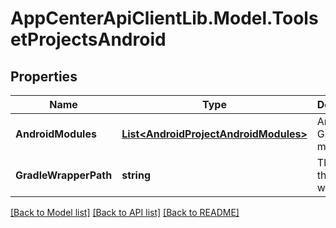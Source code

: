 # AppCenterApiClientLib.Model.ToolsetProjectsAndroid
## Properties

Name | Type | Description | Notes
------------ | ------------- | ------------- | -------------
**AndroidModules** | [**List&lt;AndroidProjectAndroidModules&gt;**](AndroidProjectAndroidModules.md) | Android Gradle modules | 
**GradleWrapperPath** | **string** | The path of the Gradle wrapper | [optional] 

[[Back to Model list]](../README.md#documentation-for-models) [[Back to API list]](../README.md#documentation-for-api-endpoints) [[Back to README]](../README.md)

